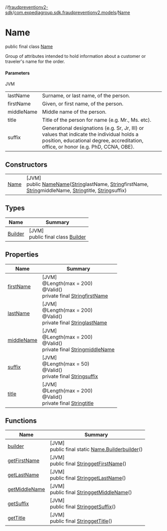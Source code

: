 //[fraudpreventionv2-sdk](../../../index.md)/[com.expediagroup.sdk.fraudpreventionv2.models](../index.md)/[Name](index.md)

# Name

public final class [Name](index.md)

Group of attributes intended to hold information about a customer or traveler's name for the order.

#### Parameters

JVM

| | |
|---|---|
| lastName | Surname, or last name, of the person. |
| firstName | Given, or first name, of the person. |
| middleName | Middle name of the person. |
| title | Title of the person for name (e.g. Mr., Ms. etc). |
| suffix | Generational designations (e.g. Sr, Jr, III) or values that indicate the individual holds a position, educational degree, accreditation, office, or honor (e.g. PhD, CCNA, OBE). |

## Constructors

| | |
|---|---|
| [Name](-name.md) | [JVM]<br>public [Name](index.md)[Name](-name.md)([String](https://docs.oracle.com/javase/8/docs/api/java/lang/String.html)lastName, [String](https://docs.oracle.com/javase/8/docs/api/java/lang/String.html)firstName, [String](https://docs.oracle.com/javase/8/docs/api/java/lang/String.html)middleName, [String](https://docs.oracle.com/javase/8/docs/api/java/lang/String.html)title, [String](https://docs.oracle.com/javase/8/docs/api/java/lang/String.html)suffix) |

## Types

| Name | Summary |
|---|---|
| [Builder](-builder/index.md) | [JVM]<br>public final class [Builder](-builder/index.md) |

## Properties

| Name | Summary |
|---|---|
| [firstName](index.md#1627425865%2FProperties%2F-173342751) | [JVM]<br>@Length(max = 200)<br>@Valid()<br>private final [String](https://docs.oracle.com/javase/8/docs/api/java/lang/String.html)[firstName](index.md#1627425865%2FProperties%2F-173342751) |
| [lastName](index.md#-1012480459%2FProperties%2F-173342751) | [JVM]<br>@Length(max = 200)<br>@Valid()<br>private final [String](https://docs.oracle.com/javase/8/docs/api/java/lang/String.html)[lastName](index.md#-1012480459%2FProperties%2F-173342751) |
| [middleName](index.md#-840814250%2FProperties%2F-173342751) | [JVM]<br>@Length(max = 200)<br>@Valid()<br>private final [String](https://docs.oracle.com/javase/8/docs/api/java/lang/String.html)[middleName](index.md#-840814250%2FProperties%2F-173342751) |
| [suffix](index.md#1941961061%2FProperties%2F-173342751) | [JVM]<br>@Length(max = 50)<br>@Valid()<br>private final [String](https://docs.oracle.com/javase/8/docs/api/java/lang/String.html)[suffix](index.md#1941961061%2FProperties%2F-173342751) |
| [title](index.md#846419308%2FProperties%2F-173342751) | [JVM]<br>@Length(max = 200)<br>@Valid()<br>private final [String](https://docs.oracle.com/javase/8/docs/api/java/lang/String.html)[title](index.md#846419308%2FProperties%2F-173342751) |

## Functions

| Name | Summary |
|---|---|
| [builder](builder.md) | [JVM]<br>public final static [Name.Builder](-builder/index.md)[builder](builder.md)() |
| [getFirstName](get-first-name.md) | [JVM]<br>public final [String](https://docs.oracle.com/javase/8/docs/api/java/lang/String.html)[getFirstName](get-first-name.md)() |
| [getLastName](get-last-name.md) | [JVM]<br>public final [String](https://docs.oracle.com/javase/8/docs/api/java/lang/String.html)[getLastName](get-last-name.md)() |
| [getMiddleName](get-middle-name.md) | [JVM]<br>public final [String](https://docs.oracle.com/javase/8/docs/api/java/lang/String.html)[getMiddleName](get-middle-name.md)() |
| [getSuffix](get-suffix.md) | [JVM]<br>public final [String](https://docs.oracle.com/javase/8/docs/api/java/lang/String.html)[getSuffix](get-suffix.md)() |
| [getTitle](get-title.md) | [JVM]<br>public final [String](https://docs.oracle.com/javase/8/docs/api/java/lang/String.html)[getTitle](get-title.md)() |
